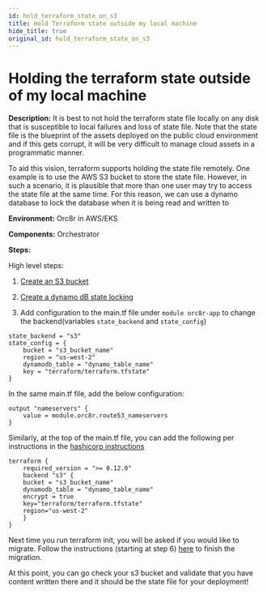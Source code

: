 ```yaml
---
id: hold_terraform_state_on_s3
title: Hold Terraform state outside my local machine
hide_title: true
original_id: hold_terraform_state_on_s3
---
```

# Holding the terraform state outside of my local machine

**Description:** It is best to not hold the terraform state file locally on any disk that is susceptible to local failures and loss of state file. Note that the state file is the blueprint of the assets deployed on the public cloud environment and if this gets corrupt, it will be very difficult to manage cloud assets in a programmatic manner.

To aid this vision, terraform supports holding the state file remotely. One example is to use the AWS S3 bucket to store the state file. However, in such a scenario, it is plausible that more than one user may try to access the state file at the same time. For this reason, we can use a dynamo database to lock the database when it is being read and written to

**Environment:** Orc8r in AWS/EKS

**Components:** Orchestrator

**Steps:**

High level steps:

1. [Create an S3 bucket](https://docs.aws.amazon.com/AmazonS3/latest/user-guide/create-bucket.html)

2. [Create a dynamo dB state locking](https://www.terraform.io/docs/language/settings/backends/s3.html#dynamodb-state-locking)

3. Add configuration to the main.tf file under `module orc8r-app` to change the backend(variables `state_backend` and `state_config`)

```
state_backend = "s3"
state_config = {
    bucket = "s3_bucket_name"
    region = "us-west-2"
    dynamodb_table = "dynamo_table_name"
    key = "terraform/terraform.tfstate"
}
```

In the same main.tf file, add the below configuration:

```
output "nameservers" {
    value = module.orc8r.route53_nameservers
}
```

Similarly, at the top of the main.tf file, you can add the following per instructions in the [hashicorp instructions](https://www.terraform.io/docs/backends/types/s3.html#example-configuration)

```
terraform {
    required_version = ">= 0.12.0"
    backend "s3" {
    bucket = "s3_bucket_name"
    dynamodb_table = "dynamo_table_name"
    encrypt = true
    key="terraform/terraform.tfstate"
    region="us-west-2"
    }
}
```

Next time you run terraform init, you will be asked if you would like to migrate. Follow the instructions (starting at
step 6) [here](https://www.terraform.io/docs/cloud/migrate/index.html#step-6-run-terraform-init-to-migrate-the-workspace) to finish the migration.

At this point, you can go check your s3 bucket and validate that you have content written there and it should be
the state file for your deployment!
